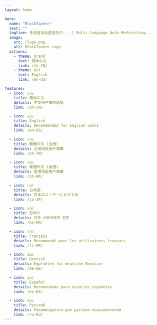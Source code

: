 ```yaml
---
layout: home

hero:
  name: "BlockTavern"
  text: ""
  tagline: 多语言自动重定向中... | Multi-language Auto Redirecting...
  image:
    src: /logo.png
    alt: BlockTavern Logo
  actions:
    - theme: brand
      text: 简体中文
      link: /zh-CN/
    - theme: alt
      text: English
      link: /en-US/

features:
  - icon: 🇨🇳
    title: 简体中文
    details: 中文用户推荐选择
    link: /zh-CN/

  - icon: 🇺🇸
    title: English
    details: Recommended for English users
    link: /en-US/

  - icon: 🇹🇼
    title: 繁體中文 (台灣)
    details: 台灣地區用戶推薦
    link: /zh-TW/

  - icon: 🇭🇰
    title: 繁體中文 (香港)
    details: 香港地區用戶推薦
    link: /zh-HK/

  - icon: 🇯🇵
    title: 日本語
    details: 日本のユーザーにおすすめ
    link: /ja-JP/

  - icon: 🇰🇷
    title: 한국어
    details: 한국 사용자에게 권장
    link: /ko-KR/

  - icon: 🇫🇷
    title: Français
    details: Recommandé pour les utilisateurs français
    link: /fr-FR/

  - icon: 🇩🇪
    title: Deutsch
    details: Empfohlen für deutsche Benutzer
    link: /de-DE/

  - icon: 🇪🇸
    title: Español
    details: Recomendado para usuarios españoles
    link: /es-ES/

  - icon: 🇷🇺
    title: Русский
    details: Рекомендуется для русских пользователей
    link: /ru-RU/
---
```


<script setup>
import { onMounted } from 'vue'
import { useRouter } from 'vitepress'

const router = useRouter()

onMounted(() => {
  // 检测浏览器语言并自动跳转（延迟3秒让用户看到页面）
  setTimeout(() => {
    const browserLang = navigator.language || navigator.userLanguage
    
    // 语言映射表
    const langMap = {
      'zh-CN': '/zh-CN/',
      'zh-TW': '/zh-TW/',
      'zh-HK': '/zh-HK/',
      'en-US': '/en-US/',
      'ja-JP': '/ja-JP/',
      'ko-KR': '/ko-KR/',
      'fr-FR': '/fr-FR/',
      'de-DE': '/de-DE/',
      'es-ES': '/es-ES/',
      'ru-RU': '/ru-RU/',
    }
    
    // 查找匹配的语言
    let targetPath = '/zh-CN/' // 默认中文
    
    for (const [lang, path] of Object.entries(langMap)) {
      if (browserLang.startsWith(lang) || browserLang.toLowerCase().startsWith(lang)) {
        targetPath = path
        break
      }
    }
    
    // 使用 VitePress 路由进行重定向
    router.go(targetPath)
  }, 3000) // 3秒后自动跳转
})
</script>

<style>
.VPHero .text {
  background: linear-gradient(120deg, #bd34fe 30%, #41d1ff);
  background-clip: text;
  -webkit-background-clip: text;
  -webkit-text-fill-color: transparent;
}

.VPFeature {
  transition: transform 0.2s ease;
}

.VPFeature:hover {
  transform: translateY(-2px);
}
</style>
